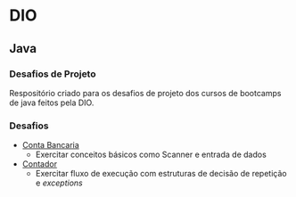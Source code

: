 # DIO

## Java

### Desafios de Projeto

Respositório criado para os desafios de projeto dos cursos de bootcamps de java feitos pela DIO.

### Desafios

- [Conta Bancaria](Conta_Bancaria)
    - Exercitar conceitos básicos como Scanner e entrada de dados
- [Contador](Contador)
    - Exercitar fluxo de execução com estruturas de decisão de repetição e *exceptions*